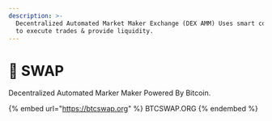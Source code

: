 ```yaml
---
description: >-
  Decentralized Automated Market Maker Exchange (DEX AMM) Uses smart contracts
  to execute trades & provide liquidity.
---
```


# 💱 SWAP

Decentralized Automated Marker Maker Powered By Bitcoin.

{% embed url="https://btcswap.org" %}
BTCSWAP.ORG
{% endembed %}
